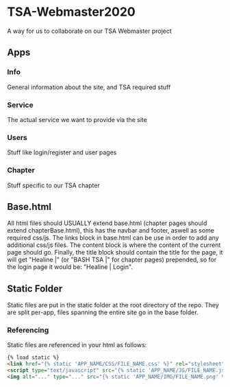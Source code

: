 # TSA-Webmaster2020

A way for us to collaborate on our TSA Webmaster project

## Apps

### Info 

General information about the site, and TSA required stuff 

### Service 

The actual service we want to provide via the site 

### Users 

Stuff like login/register and user pages 

### Chapter 

Stuff specific to our TSA chapter 

## Base.html 

All html files should USUALLY extend base.html (chapter pages should extend chapterBase.html), this has the navbar and footer, aswell as some required css/js. 
The links block in base.html can be use in order to add any additional css/js files. 
The content block is where the content of the current page should go. Finally, the title block should contain the title for the page, it will get "Healine |" (or "BASH TSA |" for chapter pages) prepended, so for the login page it would be: "Healine | Login".

## Static Folder

Static files are put in the static folder at the root directory of the repo. 
They are split per-app, files spanning the entire site go in the base folder. 

### Referencing 

Static files are referenced in your html as follows:

```html
{% load static %} 
<link href="{% static 'APP_NAME/CSS/FILE_NAME.css' %}" rel="stylesheet" type="text/css" /> 
<script type="text/javascript" src="{% static 'APP_NAME/JS/FILE_NAME.js' %}"></script> 
<img alt="..." type="..." src="{% static 'APP_NAME/IMG/FILE_NAME.png' %}"/>
```



